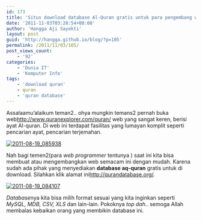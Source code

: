 ```yaml
---
id: 173
title: 'Situs download database Al-Quran gratis untuk para pengembang web Al-Quran'
date: '2011-11-03T03:28:54+00:00'
author: 'Hangga Aji Sayekti'
layout: post
guid: 'http://hangga.github.io/blog/?p=105'
permalink: /2011/11/03/105/
post_views_count:
    - '92'
categories:
    - 'Dunia IT'
    - 'Komputer Info'
tags:
    - 'download quran'
    - quran
    - 'quran database'
---
```


Assalaamu’alaikum teman2.. ohya mungkin temans2 pernah buka web<http://www.quranexplorer.com/quran/> web yang sangat keren, berisi ayat Al-quran. Di web ini terdapat fasilitas yang lumayan komplit seperti pencarian ayat, pencarian terjemahan.

[![](http://darussalamnews.files.wordpress.com/2011/08/2011-08-19_085938.png?w=468&h=430 "2011-08-19_085938")](http://darussalamnews.files.wordpress.com/2011/08/2011-08-19_085938.png)

Nah bagi temen2(para *web programmer* tentunya ) saat ini kita bisa membuat atau mengembangkan web semacam ini dengan mudah. Karena sudah ada pihak yang menyediakan **database aq-quran** gratis untuk di download. Silahkan klik alamat ini<http://qurandatabase.org/>.

[![](http://darussalamnews.files.wordpress.com/2011/08/2011-08-19_084107.png?w=468&h=430 "2011-08-19_084107")](http://darussalamnews.files.wordpress.com/2011/08/2011-08-19_084107.png)

*Database*nya kita bisa milih format sesuai yang kita inginkan seperti *MySQL, MDB, CSV, XLS* dan lain-lain. Pokoknya *top dah*.. semoga Allah membalas kebaikan orang yang membikin database ini.